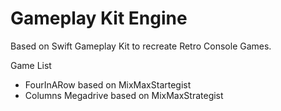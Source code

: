 # Gameplay Kit Engine

Based on Swift Gameplay Kit to recreate Retro Console Games.

Game List
 * FourInARow based on MixMaxStartegist
 * Columns Megadrive based on MixMaxStrategist
